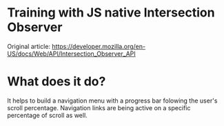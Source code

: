 # Training with JS native Intersection Observer

Original article: https://developer.mozilla.org/en-US/docs/Web/API/Intersection_Observer_API

# What does it do?

It helps to build a navigation menu with a progress bar folowing the user's scroll percentage. Navigation links are being active on a specific percentage of scroll as well.

